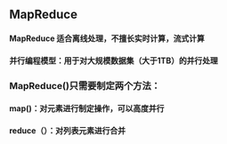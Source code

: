 ## MapReduce
#### MapReduce 适合离线处理，不擅长实时计算，流式计算
#### 并行编程模型：用于对大规模数据集（大于1TB）的并行处理
### MapReduce()只需要制定两个方法：
#### map()：对元素进行制定操作，可以高度并行
#### reduce（）：对列表元素进行合并

